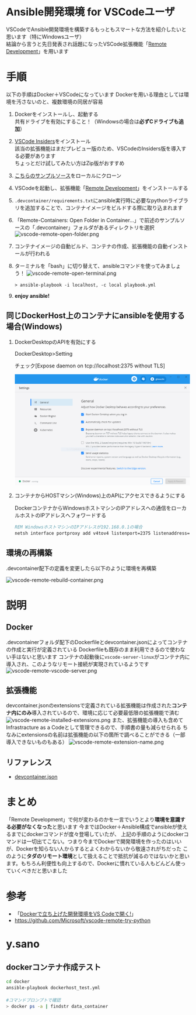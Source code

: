 # Ansible開発環境 for VSCodeユーザ

VSCodeでAnsible開発環境を構築するもっともスマートな方法を紹介したいと思います（特にWindowsユーザ）<br/>
結論から言うと先日発表され話題になったVSCode拡張機能「[Remote Development](https://code.visualstudio.com/blogs/2019/05/02/remote-development)」を用います

# 手順

以下の手順はDocker＋VSCodeになっています
Dockerを用いる理由としては環境を汚さないのと、複数環境の同居が容易

1. Dockerをインストールし、起動する<br/>
    共有ドライブを有効にすること！（Windowsの場合は**必ずCドライブも追加**）
    
2. [VSCode Insiders](https://code.visualstudio.com/insiders/)をインストール<br/>
    該当の拡張機能はまだプレビュー版のため、VSCodeのInsiders版を導入する必要があります<br/>
    ちょっとだけ試してみたい方はZip版がおすすめ
    
3. [こちらのサンプルソース](https://github.com/comefigo/vscode-remote-try-ansible-container)をローカルにクローン

4. VSCodeを起動し、拡張機能「[Remote Development](https://marketplace.visualstudio.com/items?itemName=ms-vscode-remote.vscode-remote-extensionpack)」をインストールする

5. `.devcontainer/requirements.txt`にansible実行時に必要なpythonライブラリを追加することで、コンテナイメージをビルドする際に取り込まれます

6. 「Remote-Containers: Open Folder in Container...」で前述のサンプルソースの「.devcontainer」フォルダがあるディレクトリを選択
![vscode-remote-open-folder.png](https://qiita-image-store.s3.ap-northeast-1.amazonaws.com/0/30522/0d6aa028-8bf6-3ef4-5b40-a260a527c4a6.png)

7. コンテナイメージの自動ビルド、コンテナの作成、拡張機能の自動インストールが行われる

8. ターミナルを「bash」に切り替えて、ansibleコマンドを使ってみましょう！
![vscode-remote-open-terminal.png](https://qiita-image-store.s3.ap-northeast-1.amazonaws.com/0/30522/f6228eac-2cf5-595e-0028-657b2e5c75c5.png)

    ```shell
    > ansible-playbook -i localhost, -c local playbook.yml
    ```

9. **enjoy ansible!**



## 同じDockerHost上のコンテナにansibleを使用する場合(Windows)

1. DockerDesktopのAPIを有効にする

   DockerDesktop>Setting

   チェック[Expose daemon on tcp://localhost:2375 without TLS]

   ![image-20200911112307262](Readme.assets/image-20200911112307262.png)

   

2. コンテナからHOSTマシン(Windows)上のAPIにアクセスできるようにする

   DockerコンテナからWindowsホストマシンのIPアドレスへの通信をローカルホストのIPアドレスへフォワードする

   ```cmd
   REM WindowsホストマシンのIPアドレスが192.168.0.1の場合
   netsh interface portproxy add v4tov4 listenport=2375 listenaddress=192.168.0.1 connectport=2375 connectaddress=127.0.0.1
   ```

   

## 環境の再構築

.devcontainer配下の定義を変更したら以下のように環境を再構築

![vscode-remote-rebuild-container.png](https://qiita-image-store.s3.ap-northeast-1.amazonaws.com/0/30522/364e1d0c-c978-0a35-bde2-727d9d99e857.png)


# 説明

## Docker

.devcontainerフォルダ配下のDockerfileとdevcontainer.jsonによってコンテナの作成と実行が定義されている
Dockerfileも既存のまま利用できるので使わない手はないと思います
コンテナの起動後に`vscode-server-linux`がコンテナ内に導入され、このようなリモート接続が実現されているようです
![vscode-remote-vscode-server.png](https://qiita-image-store.s3.ap-northeast-1.amazonaws.com/0/30522/bcc13f2a-bddb-9e4b-a520-4e787e199850.png)


## 拡張機能

devcontainer.jsonのextensionsで定義されている拡張機能は作成された**コンテナ内にのみ**導入されているので、環境に応じて必要最低限の拡張機能で済む
![vscode-remote-installed-extensions.png](https://qiita-image-store.s3.ap-northeast-1.amazonaws.com/0/30522/bded32e1-335f-ddaf-4fe2-affdb9e247a7.png)
また、拡張機能の導入も含めてInfrastracture as a Codeとして管理できるので、手順書の量も減らせられる
ちなみにextensionsの名前は拡張機能の以下の箇所で調べることができる（一部導入できないものもある）
![vscode-remote-extension-name.png](https://qiita-image-store.s3.ap-northeast-1.amazonaws.com/0/30522/81d5df9f-0e87-657d-c7b6-fbffaaf6165d.png)


## リファレンス

- [devcontainer.json](https://code.visualstudio.com/docs/remote/containers#_devcontainerjson-reference)

# まとめ

「Remote Development」で何が変わるのかを一言でいうとより**環境を意識する必要がなくなった**と思います
今まではDocker＋Ansible構成でansibleが使えるまでにdockerコマンドが度々登場していたが、
上記の手順のようにdockerコマンドは一切出てこない。つまり今までDockerで開発環境を作ったのはいいが、Dockerを知らない人からするとよくわからないから敬遠されがちだった
このように**タダのリモート環境**として扱えることで抵抗が減るのではないかと思います。もちろん利便性も向上するので、Dockerに慣れている人もどんどん使っていくべきだと思いました

# 参考

- 「[Dockerで立ち上げた開発環境をVS Codeで開く!](https://qiita.com/yoskeoka/items/01c52c069123e0298660)」
- https://github.com/Microsoft/vscode-remote-try-python


# y.sano
## dockerコンテナ作成テスト
```bash
cd docker
ansible-playbook dockerhost_test.yml

#コマンドプロンプトで確認
> docker ps -a | findstr data_container
```

